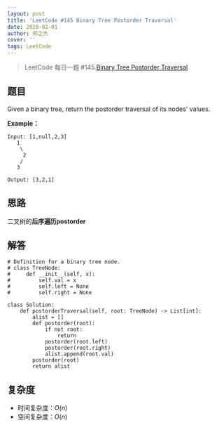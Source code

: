 ```yaml
---
layout: post
title: 'LeetCode #145 Binary Tree Postorder Traversal'
date: 2020-02-01
author: 郑之杰
cover: ''
tags: LeetCode
---
```


> LeetCode 每日一题 #145.[Binary Tree Postorder Traversal](https://leetcode-cn.com/problems/binary-tree-postorder-traversal/)

## 题目
Given a binary tree, return the postorder traversal of its nodes' values.

**Example：**
```
Input: [1,null,2,3]
   1
    \
     2
    /
   3

Output: [3,2,1]
```

## 思路
二叉树的**后序遍历postorder**

## 解答
```
# Definition for a binary tree node.
# class TreeNode:
#     def __init__(self, x):
#         self.val = x
#         self.left = None
#         self.right = None

class Solution:
    def postorderTraversal(self, root: TreeNode) -> List[int]:
        alist = []
        def postorder(root):
            if not root:
                return
            postorder(root.left)
            postorder(root.right)
            alist.append(root.val)
        postorder(root)
        return alist
```

## 复杂度
- 时间复杂度：$O(n)$
- 空间复杂度：$O(n)$